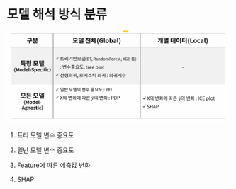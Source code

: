 # 모델 해석 방식 분류

![Alt text](image.png)

1. 트리 모델 변수 중요도

2. 일반 모델 변수 중요도

3. Feature에 따른 예측값 변화

4. SHAP